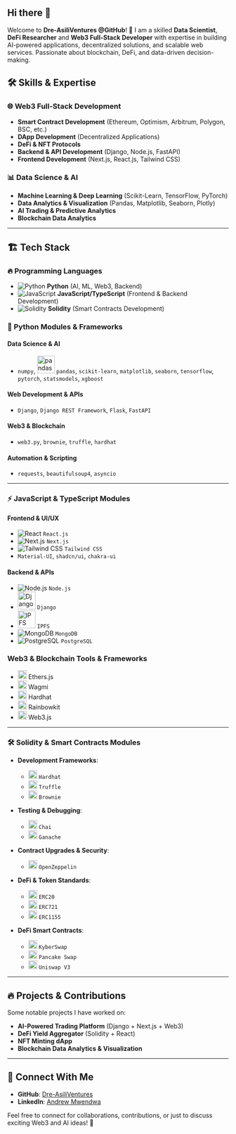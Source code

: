 ## Hi there 👋

<!--
**Dre-AsiliVentures/Dre-AsiliVentures** is a ✨ _special_ ✨ repository because its `README.md` (this file) appears on your GitHub profile.

Here are some ideas to get you started:

- 🔭 I’m currently working on ...
- 🌱 I’m currently learning ...
- 👯 I’m looking to collaborate on ...
- 🤔 I’m looking for help with ...
- 💬 Ask me about ...
- 📫 How to reach me: ...
- 😄 Pronouns: ...
- ⚡ Fun fact: ...
-->

Welcome to **Dre-AsiliVentures @GitHub**! 🚀 I am a skilled **Data Scientist**, **DeFi Researcher** and **Web3 Full-Stack Developer** with expertise in building AI-powered applications, decentralized solutions, and scalable web services. Passionate about blockchain, DeFi, and data-driven decision-making.

## 🛠️ Skills & Expertise

### 🌐 Web3 Full-Stack Development
- **Smart Contract Development** (Ethereum, Optimism, Arbitrum, Polygon, BSC, etc.)
- **DApp Development** (Decentralized Applications)
- **DeFi & NFT Protocols**
- **Backend & API Development** (Django, Node.js, FastAPI)
- **Frontend Development** (Next.js, React.js, Tailwind CSS)

### 📊 Data Science & AI
- **Machine Learning & Deep Learning** (Scikit-Learn, TensorFlow, PyTorch)
- **Data Analytics & Visualization** (Pandas, Matplotlib, Seaborn, Plotly)
- **AI Trading & Predictive Analytics**
- **Blockchain Data Analytics**

---

## 🏗️ Tech Stack

### 🔥 Programming Languages
- ![Python](https://skillicons.dev/icons?i=python) **Python** (AI, ML, Web3, Backend)
- ![JavaScript](https://skillicons.dev/icons?i=javascript) **JavaScript/TypeScript** (Frontend & Backend Development)
- ![Solidity](https://skillicons.dev/icons?i=solidity) **Solidity** (Smart Contracts Development)

### 🐍 Python Modules & Frameworks
#### **Data Science & AI**
- `numpy`, <img src="https://seeklogo.com/images/P/pandas-logo-776F6D45BB-seeklogo.com.png" alt="pandas" width="40"/>  `pandas`, `scikit-learn`, `matplotlib`, `seaborn`, `tensorflow`, `pytorch`, `statsmodels`, `xgboost`

#### **Web Development & APIs**
- `Django`, `Django REST Framework`, `Flask`, `FastAPI`

#### **Web3 & Blockchain**
- `web3.py`, `brownie`, `truffle`, `hardhat`

#### **Automation & Scripting**
-  `requests`, `beautifulsoup4`, `asyncio`

---

### ⚡ JavaScript & TypeScript Modules
#### **Frontend & UI/UX**
- ![React](https://skillicons.dev/icons?i=react) `React.js`
- ![Next.js](https://skillicons.dev/icons?i=nextjs) `Next.js`
- ![Tailwind CSS](https://skillicons.dev/icons?i=tailwind) `Tailwind CSS`
- `Material-UI`, `shadcn/ui`, `chakra-ui`

#### **Backend & APIs**
- ![Node.js](https://skillicons.dev/icons?i=nodejs) `Node.js`
- <img src="https://avatars.githubusercontent.com/u/83320685?v=4" alt="Django" width="40"/>  `Django`
- <img src="https://docs.ipfs.tech/images/ipfs-logo.svg" alt="IPFS" width="40"/>  `IPFS`
- ![MongoDB](https://skillicons.dev/icons?i=mongodb) `MongoDB`
- ![PostgreSQL](https://skillicons.dev/icons?i=postgresql) `PostgreSQL`


### **Web3 & Blockchain Tools & Frameworks**
- <img src="https://developers.moralis.com/wp-content/uploads/2022/12/Blog-Ethers.js-Events-Ethers-1536x1062.png" alt="IPFS" width="20"/> Ethers.js
- <img src="https://wagmi.sh/logo-dark.svg" alt="wagmi" width="20"/> Wagmi
- <img src="https://hardhat.org/_next/image?url=%2F_next%2Fstatic%2Fmedia%2Fhe-head.aed81bd1.svg&w=384&q=75" alt="hardhat" width="20"/> Hardhat
- <img src="https://www.rainbowkit.com/rainbow.svg" alt="RainbowKit" width="20"/> Rainbowkit
- <img src="https://web3js.org/web3js.png" alt="web3.js" width="20"/> Web3.js

---

### 🛠️ Solidity & Smart Contracts Modules

- **Development Frameworks**:
  - <img src="https://hardhat.org/_next/image?url=%2F_next%2Fstatic%2Fmedia%2Fhe-head.aed81bd1.svg&w=384&q=75" alt="Hardhat" width="20" height="20"> `Hardhat`
  - <img src="https://archive.trufflesuite.com/assets/logo.png" alt="Truffle" width="20" height="20"> `Truffle`
  - <img src="https://avatars.githubusercontent.com/u/55654090?s=48&v=4" alt="Brownie" width="20" height="20"> `Brownie`

- **Testing & Debugging**:
  - <img src="https://avatars.githubusercontent.com/u/1515293?s=200&v=4" alt="Chai" width="20" height="20"> `Chai`
  - <img src="https://www.mycryptopedia.com/wp-content/uploads/2019/11/rsz_ganachee.png" alt="Ganache" width="20" height="20"> `Ganache`

- **Contract Upgrades & Security**:
  - <img src="https://www.openzeppelin.com/hubfs/oz-nav.svg" alt="OpenZeppelin" width="20" height="20"> `OpenZeppelin`

- **DeFi & Token Standards**:
  - <img src="https://miro.medium.com/v2/resize:fit:1100/format:webp/1*SdJyfsddLG0Op7l4MLZk8Q.png" alt="ERC20" width="20" height="20"> `ERC20`
  - <img src="https://miro.medium.com/v2/resize:fit:4096/format:webp/1*TX5Jg6--E0Z-WHq8-Etgjw.png" alt="ERC721" width="20" height="20"> `ERC721`
  - <img src="https://developers.moralis.com/wp-content/uploads/2023/03/erc1155.png" alt="ERC1155" width="20" height="20"> `ERC1155`

- **DeFi Smart Contracts**:
  - <img src="https://kyberswap.com/logo-dark.svg" alt="KyberSwap" width="20" height="20"> `KyberSwap`
  - <img src="https://docs.pancakeswap.finance/~gitbook/image?url=https%3A%2F%2F2908774936-files.gitbook.io%2F%7E%2Ffiles%2Fv0%2Fb%2Fgitbook-x-prod.appspot.com%2Fo%2Fspaces%252F-MHREX7DHcljbY5IkjgJ-1972196547%252Fuploads%252FjiEPzgrAvaNX5kRYrir8%252Fpancakeswap-exchange-header.png%3Falt%3Dmedia%26token%3D7c837ce5-2538-4564-ae38-5688d38c4c21&width=400&dpr=3&quality=100&sign=f853003a&sv=2" alt="Pancake Swap" width="20" height="20"> `Pancake Swap`
  - <img src="https://images.ctfassets.net/oc3ca6rftwdu/VIyg7UdV1ypiUhkAvKScL/3600bdaa181bd8da01277a5e92ebc3a4/image__6_.png?w=1200&h=900&q=100&fit=crop" alt="Uniswap V3" width="20" height="20"> `Uniswap V3`

---

## 🔥 Projects & Contributions
Some notable projects I have worked on:
- **AI-Powered Trading Platform** (Django + Next.js + Web3)
- **DeFi Yield Aggregator** (Solidity + React)
- **NFT Minting dApp**
- **Blockchain Data Analytics & Visualization**

---

## 📩 Connect With Me
- **GitHub**: [Dre-AsiliVentures](https://github.com/Dre-AsiliVentures)
- **LinkedIn**: [Andrew Mwendwa](https://www.linkedin.com/in/andrew-mwendwa-7401711a1/)

Feel free to connect for collaborations, contributions, or just to discuss exciting Web3 and AI ideas! 🚀


